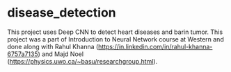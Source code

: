 # disease_detection
This project uses Deep CNN to detect heart diseases and barin tumor. This project was a part of Introduction to Neural Network course at Western and done along with Rahul Khanna (https://in.linkedin.com/in/rahul-khanna-6757a7135) and Majd Noel (https://physics.uwo.ca/~basu/researchgroup.html).
